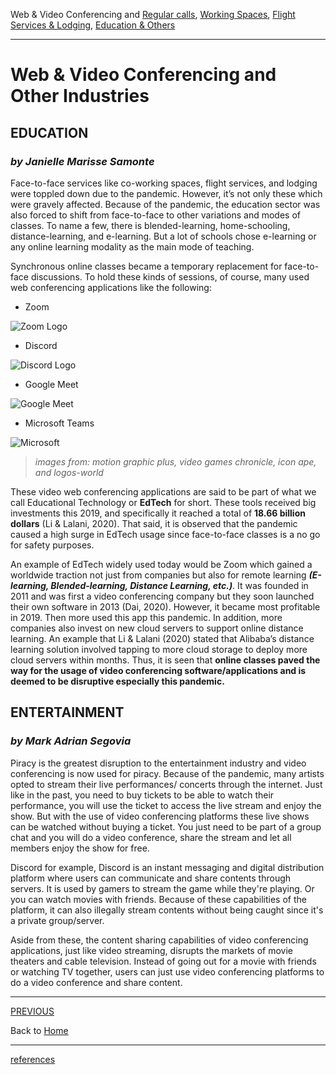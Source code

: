 Web & Video Conferencing and [Regular calls](second.md), [Working Spaces](third.md), [Flight Services & Lodging](fourth.md), [Education & Others](fifth.md)

---

# Web & Video Conferencing and Other Industries

## EDUCATION
### *by Janielle Marisse Samonte*

Face-to-face services like co-working spaces, flight services, and lodging were toppled down due to the pandemic. However, it’s not only these which were gravely affected. Because of the pandemic, the education sector was also forced to shift from face-to-face to other variations and modes of classes. To name a few, there is blended-learning, home-schooling, distance-learning, and e-learning. But a lot of schools chose e-learning or any online learning modality as the main mode of teaching.

Synchronous online classes became a temporary replacement for face-to-face discussions. To hold these kinds of sessions, of course, many used web conferencing applications like the following: 

- Zoom

![Zoom Logo](https://www.motiongraphicplus.com/wp-content/uploads/2020/04/zoom-logo-png-2048x1152.png)

- Discord 

![Discord Logo](https://www.videogameschronicle.com/files/2021/05/discord-new-logo.jpg)

- Google Meet

![Google Meet](https://iconape.com/wp-content/uploads/1/12/google-meet-0%D9%A3.png)

- Microsoft Teams 

![Microsoft](https://logos-world.net/wp-content/uploads/2021/04/Microsoft-Teams-Emblem.png)

> *images from: motion graphic plus, video games chronicle, icon ape, and logos-world*

These video web conferencing applications are said to be part of what we call Educational Technology or **EdTech** for short. These tools received big investments this 2019, and specifically it reached a total of **18.66 billion dollars** (Li & Lalani, 2020). That said, it is observed that the pandemic caused a high surge in EdTech usage since face-to-face classes is a no go for safety purposes. 

An example of EdTech widely used today would be Zoom which gained a worldwide traction not just from companies but also for remote learning ***(E-learning, Blended-learning, Distance Learning, etc.)***. It was founded in 2011 and was first a video conferencing company but they soon launched their own software in 2013 (Dai, 2020). However, it became most profitable in 2019. Then more used this app this pandemic. In addition, more companies also invest on new cloud servers to support online distance learning. An example that Li & Lalani (2020) stated that Alibaba’s distance learning solution involved tapping to more cloud storage to deploy more cloud servers within months. Thus, it is seen that **online classes paved the way for the usage of video conferencing software/applications and is deemed to be disruptive especially this pandemic.**  

## ENTERTAINMENT
### *by Mark Adrian Segovia*
Piracy is the greatest disruption to the entertainment industry and video conferencing is now used for piracy. Because of the pandemic, many artists opted  to stream their live performances/ concerts through the internet. Just like in the past, you need to buy tickets to be able to watch their performance, you will use the ticket to access the live stream and enjoy the show. But with the use of video conferencing platforms these live shows can be watched without buying a ticket. You just need to be part of a group chat and you will do a video conference, share the stream and let all members enjoy the show for free. 

Discord for example, Discord is an instant messaging and digital distribution platform where users can communicate and share contents through servers. It is used by gamers to stream the game while they're playing. Or you can watch movies with friends. Because of these capabilities of the platform, it can also illegally stream contents without being caught since it's a private group/server. 

Aside from these, the content sharing capabilities of video conferencing applications, just like video streaming, disrupts the markets of movie theaters and cable television. Instead of going out for a movie with friends or watching TV together, users can just use video conferencing platforms to do a video conference and share content.

---

[PREVIOUS](fourth.md)                                  

Back to [Home](index.md)

---

[references](references.md)
